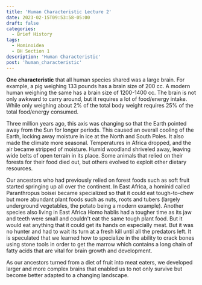 ```yaml
---
title: 'Human Characteristic Lecture 2'
date: 2023-02-15T09:53:58-05:00
draft: false
categories:
  - Brief History
tags:
  - Hominoidea
  - BH Section 1
description: 'Human Characteristic'
post: 'human_characteristic'
---
```


**One characteristic** that all human species shared was a large brain. For example, a pig weighing 133 pounds has a brain size of 200 cc. A modern human weighing the same has a brain size of 1200-1400 cc. The brain is not only awkward to carry around, but it requires a lot of food/energy intake. While only weighing about 2% of the total body weight requires 25% of the total food/energy consumed.

Three million years ago, this axis was changing so that the Earth pointed away from the Sun for longer periods. This caused an overall cooling of the Earth, locking away moisture in ice at the North and South Poles. It also made the climate more seasonal. Temperatures in Africa dropped, and the air became stripped of moisture. Humid woodland shriveled away, leaving wide belts of open terrain in its place. Some animals that relied on their forests for their food died out, but others evolved to exploit other dietary resources.

Our ancestors who had previously relied on forest foods such as soft fruit started springing up all over the continent. In East Africa, a hominid called Paranthropus boisei became specialized so that it could eat tough-to-chew but more abundant plant foods such as nuts, roots and tubers (largely underground vegetables, the potato being a modern example). Another species also living in East Africa Homo hablis had a tougher time as its jaw and teeth were small and couldn't eat the same tough plant food. But it would eat anything that it could get its hands on especially meat. But it was no hunter and had to wait its turn at a fresh kill until all the predators left. It is speculated that we learned how to specialize in the ability to crack bones using stone tools in order to get the marrow which contains a long chain of fatty acids that are vital for brain growth and development.

As our ancestors turned from a diet of fruit into meat eaters, we developed larger and more complex brains that enabled us to not only survive but become better adapted to a changing landscape.
